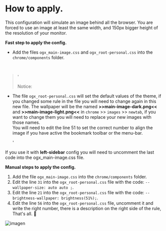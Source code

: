 # How to apply.
<p>This configuration will simulate an image behind all the browser. You are forced to use an image at least the same width, and 150px bigger height of the resolution of your monitor.</p>
<p><b>Fast step to apply the config.</b></p>
<ul>
<li>Add the files <code>ogx_main-image.css</code> and <code>ogx_root-personal.css</code> into the <code>chrome/components</code> folder.</li></ul></br>

> '<p>Notice:

- The file <code>ogx_root-personal.css</code> will set the default values of the theme, if you changed some rule in the file you will need to change again in this new file. The wallpaper will be the named <b>>>main-image-dark.png<<</b> and <b>>>main-image-light.png<<</b> in <code>chrome</code> >> <code>images</code> >> <code>newtab</code>, if you want to change them you will need to replace your new images with those names.</br>You will need to edit the line 51 to set the correct number to align the image if you have active the bookmark toolbar or the menu-bar.</p>'

If you use it with <b>left-sidebar</b> config you will need to uncomment the last code into the ogx_main-image.css file.


<p><b>Manual steps to apply the config.</b></p>
<ol>
  <li>Add the file <code>ogx_main-image.css</code> into the <code>chrome/components</code> folder.</li>
  <li>Edit the line <code>31</code> into the <code>ogx_root-personal.css</code> file with the code: <code>--wallpaper-size: auto auto ;</code>.</li>
  <li>Edit the line <code>21</code> into the <code>ogx_root-personal.css</code> file with the code: <code>--brightness-wallpaper: brightness(51%);</code>.</li>
  <li> Edit the line <code>56</code> into the <code>ogx_root-personal.css</code> file, uncomment it and write the right number, 
  there is a description on the right side of the rule, That's all. 💙</li>
</ol>

![imagen](https://user-images.githubusercontent.com/22057609/235237869-7e2aab34-e82f-4fd7-b559-a9e51305ca09.png)
